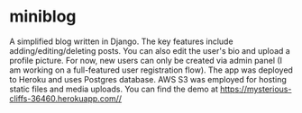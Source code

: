 # miniblog
A simplified blog written in Django. The key features include adding/editing/deleting posts. You can also edit the user's bio and upload a profile picture. For now, new users can only be created via admin panel (I am working on a full-featured user registration flow). The app was deployed to Heroku and uses Postgres database. AWS S3 was employed for hosting static files and media uploads. You can find the demo at https://mysterious-cliffs-36460.herokuapp.com//
